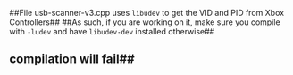 ##File usb-scanner-v3.cpp uses `libudev` to get the VID and PID from Xbox Controllers##
##As such, if you are working on it, make sure you compile with `-ludev` and have `libudev-dev` installed otherwise##
##  compilation will fail##
